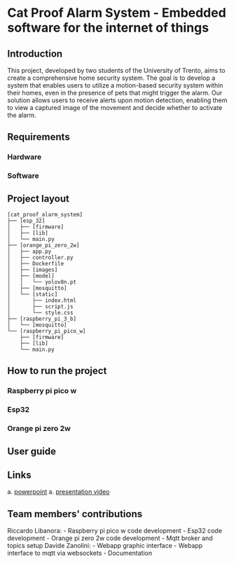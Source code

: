 # Cat Proof Alarm System - Embedded software for the internet of things

## Introduction

This project, developed by two students of the University of Trento, aims to create a comprehensive home security system.
The goal is to develop a system that enables users to utilize a motion-based security system within their homes, even in the presence of pets that might trigger the alarm. Our solution allows users to receive alerts upon motion detection, enabling them to view a captured image of the movement and decide whether to activate the alarm.

## Requirements
### Hardware
### Software

## Project layout
```
[cat_proof_alarm_system]
├── [esp_32]
│   ├── [firmware]
│   ├── [lib]
│   └── main.py
├── [orange_pi_zero_2w]
│   ├── app.py
│   ├── controller.py
│   ├── Dockerfile
│   ├── [images]
│   ├── [model]
│   │   └── yolov8n.pt
│   ├── [mosquitto]
│   └── [static]
│       ├── index.html
│       ├── script.js
│       └── style.css
├── [raspberry_pi_3_b]
│   └── [mosquitto]
└── [raspberry_pi_pico_w]
    ├── [firmware]
    ├── [lib]
    └── main.py
```
## How to run the project

### Raspberry pi pico w
### Esp32
### Orange pi zero 2w

## User guide

## Links
a. [powerpoint]()
a. [presentation video]()

## Team members' contributions

Riccardo Libanora:
    - Raspberry pi pico w code development
    - Esp32 code development
    - Orange pi zero 2w code development
    - Mqtt broker and topics setup
Davide Zanolini: 
	- Webapp graphic interface
	- Webapp interface to mqtt via websockets 
	- Documentation